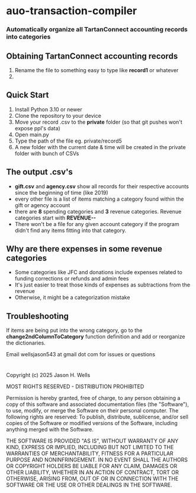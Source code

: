 # auo-transaction-compiler

### Automatically organize all TartanConnect accounting records into categories

## Obtaining TartanConnect accounting records
1. Rename the file to something easy to type like **record1** or whatever
2.

## Quick Start
1. Install Python 3.10 or newer
2. Clone the repository to your device
3. Move your record .csv to the **private** folder (so that git pushes won't expose ppl's data)
3. Open main.py
4. Type the path of the file eg. private/record5
4. A new folder with the current date & time will be created in the private folder with bunch of CSVs

## The output .csv's
- **gift.csv** and **agency.csv** show all records for their respective accounts since the beginning of time (like 2019)
- every other file is a list of items matching a category found within the gift or agency account
- there are **8** spending categories and **3** revenue categories. Revenue categories start with **REVENUE--**
- There won't be a file for any given account category if the program didn't find any items fitting into that category.

## Why are there expenses in some revenue categories
- Some categories like JFC and donations include expenses related to funding corrections or refunds and admin fees
- It's just easier to treat those kinds of expenses as subtractions from the revenue
- Otherwise, it might be a categorization mistake

## Troubleshooting
If items are being put into the wrong category, go to the **change2ndColumnToCategory** function definition and add or reorganize the dictionaries.

Email wellsjason543 at gmail dot com for issues or questions

#

Copyright (c) 2025 Jason H. Wells

MOST RIGHTS RESERVED - DISTRIBUTION PROHIBITED

Permission is hereby granted, free of charge, to any person 
obtaining a copy of this software and associated documentation 
files (the "Software"), to use, modify, or merge the Software on 
their personal computer. The following rights are reserved: To 
publish, distribute, sublicense, and/or sell copies of the 
Software or modified versions of the Software, including 
anything merged with the Software.

THE SOFTWARE IS PROVIDED "AS IS", WITHOUT WARRANTY OF ANY KIND, 
EXPRESS OR IMPLIED, INCLUDING BUT NOT LIMITED TO THE WARRANTIES 
OF MERCHANTABILITY, FITNESS FOR A PARTICULAR PURPOSE AND 
NONINFRINGEMENT. IN NO EVENT SHALL THE AUTHORS OR COPYRIGHT 
HOLDERS BE LIABLE FOR ANY CLAIM, DAMAGES OR OTHER LIABILITY, 
WHETHER IN AN ACTION OF CONTRACT, TORT OR OTHERWISE, ARISING 
FROM, OUT OF OR IN CONNECTION WITH THE SOFTWARE OR THE USE OR 
OTHER DEALINGS IN THE SOFTWARE.